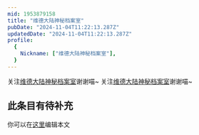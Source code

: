 ```yaml
---
mid: 1953879158
title: "维德大陆神秘档案室"
pubDate: "2024-11-04T11:22:13.287Z"
updatedDate: "2024-11-04T11:22:13.287Z"
profile:
  {
    Nickname: ["维德大陆神秘档案室"],
  }
---
```


关注[维德大陆神秘档案室](https://space.bilibili.com/1953879158)谢谢喵~ 关注[维德大陆神秘档案室](https://space.bilibili.com/1953879158)谢谢喵~

## 此条目有待补充
你可以在[这里](https://github.com/Yuhanawa/VTuber.ICU-Content/edit/master/v/维德大陆神秘档案室/index.md)编辑本文
